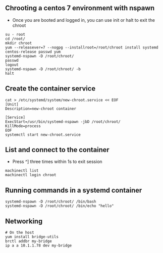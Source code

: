 ## Chrooting a centos 7 environment with nspawn
- Once you are booted and logged in, you can use init or halt to exit the chroot
```
su - root
cd /root/
mkdir chroot
yum --releasever=7 --nogpg --installroot=/root/chroot install systemd centos-release passwd yum
systemd-nspawn -D /root/chroot/
passwd
logout
systemd-nspawn -D /root/chroot/ -b
halt
```
## Create the container service
```
cat > /etc/systemd/system/new-chroot.service << EOF
[Unit]
Description=new-chroot container

[Service]
ExecStart=/usr/bin/systemd-nspawn -jbD /root/chroot/ 
KillMode=process
EOF
systemctl start new-chroot.service
```
## List and connect to the container
- Press ^] three times within 1s to exit session
```
machinectl list
machinectl login chroot

```
## Running commands in a systemd container
```
systemd-nspawn -D /root/chroot/ /bin/bash
systemd-nspawn -D /root/chroot/ /bin/echo "hello"
```
## Networking
```
# On the host
yum install bridge-utils
brctl addbr my-bridge
ip a a 10.1.1.78 dev my-bridge
```
